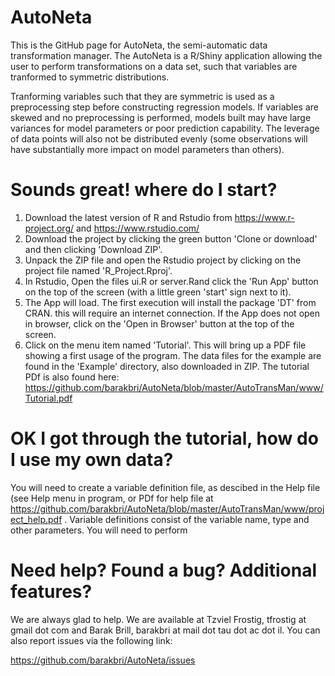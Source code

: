 # AutoNeta
This is the GitHub page for AutoNeta, the semi-automatic data transformation manager.
The AutoNeta is a R/Shiny application allowing the user to perform transformations on a data set, such that variables are tranformed to symmetric distributions.

Tranforming variables such that they are symmetric is used as a preprocessing step before constructing regression models. If variables are skewed and no preprocessing is performed, models built may have large variances for model parameters or poor prediction capability. The leverage of data points will also not be distributed evenly (some observations will have substantially more impact on model parameters than others).

# Sounds great! where do I start?
1. Download the latest version of R and Rstudio from
   https://www.r-project.org/
   and
   https://www.rstudio.com/
2. Download the project by clicking the green button 'Clone or download' and then clicking 'Download ZIP'.
3. Unpack the ZIP file and open the Rstudio project by clicking on the project file named    'R_Project.Rproj'.
4. In Rstudio, Open the files ui.R or server.Rand click the 'Run App' button on the top of the screen (with a little green 'start' sign next to it).
5. The App will load. The first execution will install the package 'DT' from CRAN. this will require an internet connection. If the App does not open in browser, click on the 'Open in Browser' button at the top of the screen.
6. Click on the menu item named 'Tutorial'. This will bring up a PDF file showing a first usage of the program. The data files for the example are found in the 'Example' directory, also downloaded in ZIP. The tutorial PDf is also found here: https://github.com/barakbri/AutoNeta/blob/master/AutoTransMan/www/Tutorial.pdf


# OK I got through the tutorial, how do I use my own data?
You will need to create a variable definition file, as descibed in the Help file (see Help menu in program, or PDf for help file at https://github.com/barakbri/AutoNeta/blob/master/AutoTransMan/www/project_help.pdf
. Variable definitions consist of the variable name, type and other parameters. You will need to perform


# Need help? Found a bug? Additional features?

We are always glad to help.
We are available at Tzviel Frostig, tfrostig at gmail dot com and Barak Brill, barakbri at mail dot tau dot ac dot il.
You can also report issues via the following link:

https://github.com/barakbri/AutoNeta/issues
